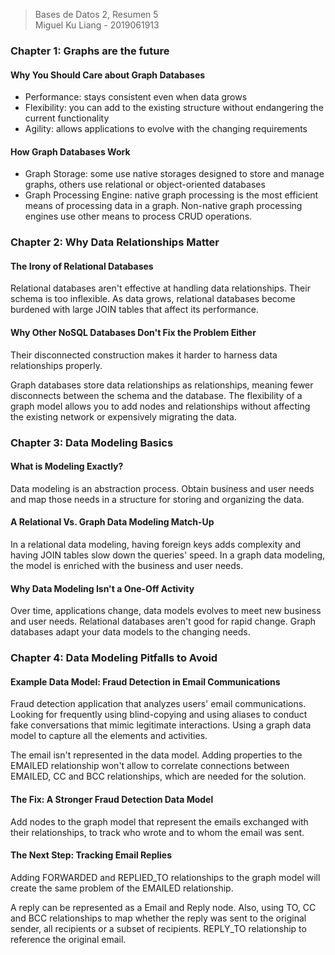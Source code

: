 > Bases de Datos 2, Resumen 5  
> Miguel Ku Liang - 2019061913

### Chapter 1: Graphs are the future

#### Why You Should Care about Graph Databases

* Performance: stays consistent even when data grows
* Flexibility: you can add to the existing structure without endangering the current functionality
* Agility: allows applications to evolve with the changing requirements

#### How Graph Databases Work

* Graph Storage: some use native storages designed to store and manage graphs, others use relational or object-oriented databases
* Graph Processing Engine: native graph processing is the most efficient means of processing data in a graph. Non-native graph processing engines use other means to process CRUD operations.

### Chapter 2: Why Data Relationships Matter

#### The Irony of Relational Databases

Relational databases aren't effective at handling data relationships. Their schema is too inflexible. As data grows, relational databases become burdened with large JOIN tables that affect its performance.

#### Why Other NoSQL Databases Don't Fix the Problem Either

Their disconnected construction makes it harder to harness data relationships properly.

Graph databases store data relationships as relationships, meaning fewer disconnects between the schema and the database. The flexibility of a graph model allows you to add nodes and relationships without affecting the existing network or expensively migrating the data.

### Chapter 3: Data Modeling Basics

#### What is Modeling Exactly?

Data modeling is an abstraction process. Obtain business and user needs and map those needs in a structure for storing and organizing the data.

#### A Relational Vs. Graph Data Modeling Match-Up

In a relational data modeling, having foreign keys adds complexity and having JOIN tables slow down the queries' speed. In a graph data modeling, the model is enriched with the business and user needs.

#### Why Data Modeling Isn't a One-Off Activity

Over time, applications change, data models evolves to meet new business and user needs. Relational databases aren't good for rapid change. Graph databases adapt your data models to the changing needs.

### Chapter 4: Data Modeling Pitfalls to Avoid

#### Example Data Model: Fraud Detection in Email Communications

Fraud detection application that analyzes users' email communications. Looking for frequently using blind-copying and using aliases to conduct fake conversations that mimic legitimate interactions. Using a graph data model to capture all the elements and activities.

The email isn't represented in the data model. Adding properties to the EMAILED relationship won't allow to correlate connections between EMAILED, CC and BCC relationships, which are needed for the solution.

#### The Fix: A Stronger Fraud Detection Data Model

Add nodes to the graph model that represent the emails exchanged with their relationships, to track who wrote and to whom the email was sent.

#### The Next Step: Tracking Email Replies

Adding FORWARDED and REPLIED_TO relationships to the graph model will create the same problem of the EMAILED relationship.

A reply can be represented as a Email and Reply node. Also, using TO, CC and BCC relationships to map whether the reply was sent to the original sender, all recipients or a subset of recipients. REPLY_TO relationship to reference the original email.
